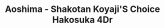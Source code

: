 ---
layout: product
title: "Aoshima - Shakotan Koyaji'S Choice  Hakosuka 4Dr"
price: "TBA" 
desc: "N/A"
img_path: "/assets/img/AO51269.webp"
brand: "N/A"
available: false
special_offer: false
new: false
soon: false
cat: "010000"
subcat: "013700"
subsubcat: "0N/A"
sifra: "AO51269"
popular: false
---